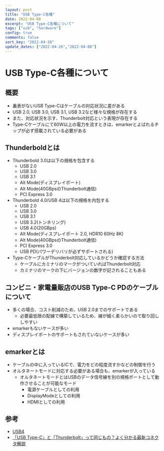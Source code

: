 ```yaml
---
layout: post
title: "USB Type-C各種"
date: 2022-04-08
excerpt: "USB Type-C各種について"
tags: ["usb", "hardware"]
config: true
comments: false
sort_key: "2022-04-26"
update_dates: ["2022-04-26","2022-04-08"]
---
```


# USB Type-C各種について

## 概要
 - 裏表がないUSB Type-Cはケーブルの対応状況に差がある
 - USB 2.0, USB 3.0, USB 3.1, USB 3.2など様々な規格が存在する
 - また、対応状況を示す、Thunderbolt対応という表現が存在する
 - Type-Cケーブルにて60W以上の電力を流すときは、emarkerとよばれるチップが必ず搭載されている必要がある　

## Thunderboldとは
 - Thunderbold 3.0は以下の規格を包含する
   - USB 2.0
   - USB 3.0
   - USB 3.1
   - Alt Mode(ディスプレイポート)
   - Alt Mode(40GBpsのThunderbolt通信)
   - PCI Express 3.0
 - Thunderbold 4.0/USB 4は以下の規格を内包する
   - USB 2.0
   - USB 3.0
   - USB 3.1
   - USB 3.2(トンネリング)
   - USB 4.0(20GBps)
   - Alt Mode(ディスプレイポート 2.0, HDR10 60Hz 8K)
   - Alt Mode(40GBpsのThunderbolt通信)
   - PCI Express 3.0
   - USB PD(パワーデリバリが必ずサポートされる)
 - Type-CケーブルがThunderbolt対応しているかどうか確認する方法
   - ケーブルにカミナリのマークがついていればThunderbolt対応
   - カミナリのマークの下にバージョンの数字が記されることもある

## コンビニ・家電量販店のUSB Type-C PDのケーブルについて
 - 多くの場合、コスト削減のため、USB 2.0までのサポートである
   - 必要最低限の配線で構築しているため、線が細く柔らかいので取り回ししやすい
 - emarkerもないケースが多い
 - ディスプレイポートのサポートもされていないケースが多い

## emarkerとは
 - ケーブルの中に入っているICで、電力をどの程度流すかなどの制御を行う
 - オルタネートモードに対応する必要がある場合も、emarkerが入っている
   - オルタネートモードとはUSBのデータ信号線を別の規格ポートとして動作させることが可能なモード
     - 電源ケーブルとしての利用
     - DisplayModeとしての利用
     - HDMIとしての利用

## 参考
 - [USB4](https://ja.wikipedia.org/wiki/USB4)
 - [「USB Type-C」と「Thunderbolt」って同じもの？よく分かる最新コネクタ解説](https://pc.watch.impress.co.jp/docs/topic/feature/1341762.html)
